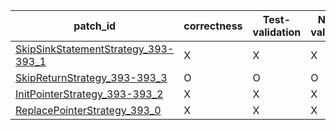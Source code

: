  | patch_id |correctness |Test-validation |NPEX-validation |
 |--- | --- | --- | --- | 
 | [SkipSinkStatementStrategy_393-393_1](./patches/SkipSinkStatementStrategy_393-393_1/patch.java#L390) | X | X | X | 
 | [SkipReturnStrategy_393-393_3](./patches/SkipReturnStrategy_393-393_3/patch.java#L390) | O | O | O | 
 | [InitPointerStrategy_393-393_2](./patches/InitPointerStrategy_393-393_2/patch.java#L390) | X | X | X | 
 | [ReplacePointerStrategy_393_0](./patches/ReplacePointerStrategy_393_0/patch.java#L390) | X | X | X | 
